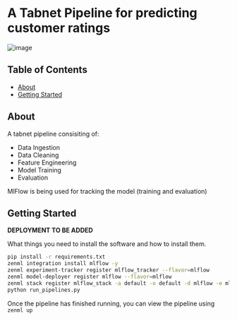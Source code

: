 # A Tabnet Pipeline for predicting customer ratings

![image](https://github.com/viraj-s15/zenml-rating-tabnet-pipeline/assets/79002760/eab936df-5b5b-45fd-bdc8-536f438621d5)

## Table of Contents

- [About](#about)
- [Getting Started](#getting_started)

## About <a name = "about"></a>

A tabnet pipeline consisiting of:
  - Data Ingestion 
  - Data Cleaning
  - Feature Engineering
  - Model Training
  - Evaluation

MlFlow is being used for tracking the model (training and evaluation)

## Getting Started <a name = "getting_started"></a>


**DEPLOYMENT TO BE ADDED**

What things you need to install the software and how to install them.

```bash
pip install -r requirements.txt
zenml integration install mlflow -y
zenml experiment-tracker register mlflow_tracker --flavor=mlflow
zenml model-deployer register mlflow --flavor=mlflow
zenml stack register mlflow_stack -a default -o default -d mlflow -e mlflow_tracker --set 
python run_pipelines.py
```

Once the pipeline has finished running, you can view the pipeline using
`zenml up`
